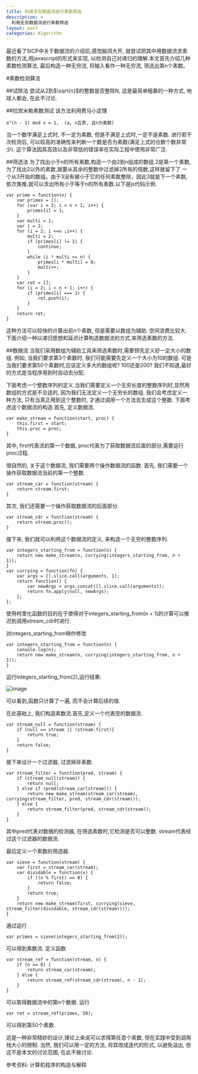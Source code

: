 ```yaml
---
title: 利用无穷数据流进行素数筛选
description: >
  利用无穷数据流进行素数筛选
layout: post
categories: Algorithm
---
```


最近看了SICP中关于数据流的介绍后,感觉脑洞大开, 就尝试把其中用数据流求素数的方法,用javascript的形式来实现, 以检测自己对递归的理解.本文首先介绍几种素数检测算法, 最后构造一种无穷流, 将输入看作一种无穷流, 筛选出第n个素数。

#素数检测算法

##试除法
尝试从2到$\sqrt{n}$的整数是否整除N, 这是最简单粗暴的一种方式, 地球人都会, 在此不讨论.

##拉宾米勒素数测试
该方法利用费马小定理

```
a^(n - 1) mod n = 1,  (a, n互质, 且n为素数)
```

当一个数字满足上式时, 不一定为素数, 但是不满足上式时,一定不是素数. 进行若干次检测后, 可以较高的准确性来判断一个数是否为素数(满足上式的合数个数非常少). 这个算法因其高效以及非常低的错误率在实际工程中使用非常广泛.

##筛选法
为了找出小于n的所有素数,构造一个由2到n组成的数组.2是第一个素数, 为了找出2以外的素数,就要从其余的整数中过滤掉2所有的倍数,这样就留下了
一个从3开始的数组。由于3没有被小于它的任何素数整除，因此3就是下一个素数,依次类推,就可以求出所有小于等于n的所有素数.以下是js代码示例.

```
var prime = function(n) {
	var primes = [];
	for (var i = 2; i < n + 1; i++) {
		primes[i] = 1;
	}
	var multi = 1;
	var i = 2;
	for (i = 2; i <=n ;i++) {
		multi = 2;
		if (primes[i] != 1) {
			continue;
		}
		while (i * multi <= n) {
			primes[i * multi] = 0;
			multi++;
		}
	}
	var ret = [];
	for (i = 2; i < n + 1; i++) {
		if (primes[i] === 1) {
			ret.push(i);
		}
	}
	return ret;
}
```

这种方法可以较快的计算出前n个素数, 但是需要以数组为辅助. 空间浪费比较大. 下面介绍一种以递归思想和延迟计算构造数据流的方式,来筛选素数的方法.

##数据流
当我们采用数组为辅助工具来筛选素数时,需要预先定义好一定大小的数组. 例如, 当我们要求第3个素数时, 我们可能需要先定义一个大小为10的数组. 可是当我们要求第50个素数时,应该定义多大的数组呢? 100还是200? 我们不知道,最好的方式是当程序用到时自动去分配.

下面考虑一个整数序列的定义.当我们需要定义一个无穷长度的整数序列时,显然用数组的方式是不合适的, 因为我们无法定义一个无穷长的数组. 我们会考虑定义一种方法, 只有当真正用到这个整数时, 才通过调用一个方法去生成这个整数.
下面考虑这个数据流的构造.首先, 定义数据流.

```
var make_stream = function(start, proc) {
	this.first = start;
	this.proc = proc;
}
```

其中, first代表流的第一个数据, proc代表为了获取数据流后面的部分,需要运行proc过程.

很自然的, 关于这个数据流, 我们需要两个操作数据流的函数. 首先, 我们需要一个操作获取数据流当前的第一个整数.

```
var stream_car = function(stream) {
	return stream.first;
}
```

其次, 我们还需要一个操作获取数据流的后面部分.

```
var stream_cdr = function(stream) {
	return stream.proc();
}
```

接下来, 我们就可以利用这个数据流的定义, 来构造一个无穷的整数序列.

```
var integers_starting_from = function(n) {
	return new make_stream(n, currying(integers_starting_from, n + 1));
}
var currying = function(fn) {
    var args = [].slice.call(arguments, 1);
    return function() {
        var newArgs = args.concat([].slice.call(arguments));
        return fn.apply(null, newArgs);
    };
};
```

使用柯里化函数的目的在于使得对于integers_starting_from(n + 1)的计算可以推迟到调用stream_cdr时进行.

对integers_starting_from稍作修改

```
var integers_starting_from = function(n) {
	console.log(n);
	return new make_stream(n, currying(integers_starting_from, n + 1));
}
```

运行integers_starting_from(2),运行结果:

![image]({{site.baseurl}}/images/20160121.png)

可以看到,函数只计算了一遍, 而不会计算后续的值.

在此基础上, 我们构造素数流.首先,定义一个代表空的数据流.

```
var stream_null = function(stream) {
	if (null == stream || !stream.first){
		return true;
	}
	return false;
}
```

接下来设计一个过滤器, 过滤掉非素数.

```
var stream_filter = function(pred, stream) {
	if (stream_null(stream)) {
		return null;
	} else if (pred(stream_car(stream))) {
		return new make_stream(stream_car(stream), currying(stream_filter, pred, stream_cdr(stream)));
	} else {
		return stream_filter(pred, stream_cdr(stream));
	}
}
```

其中pred代表对数据的检测器, 在筛选素数时,它检测是否可以整数. stream代表经过这个过滤器的数据流.

最后定义一个素数的筛选器.

```
var sieve = function(stream) {
	var first = stream_car(stream);
	var dividable = function(x) {
		if ((x % first) == 0) {
			return false;
		}
		return true;
	}
	return new make_stream(first, currying(sieve, stream_filter(dividable, stream_cdr(stream))));
}
```

通过运行

```
var primes = sieve(integers_starting_from(2)); 
```

可以得到素数流. 定义函数

```
var stream_ref = function(stream, n) {
	if (n == 0) {
		return stream_car(stream);
	} else {
		return stream_ref(stream_cdr(stream), n - 1);
	}
}
```

可以取得数据流中的第n个数据. 运行

```
var ret = stream_ref(primes, 50);
```

可以得到第50个素数.

这是一种非常精妙的设计,理论上来说可以求得第任意个素数, 但在实践中受到调用栈大小的限制. 当然, 我们可以用一定的方法, 将其改成迭代的形式, 以避免溢出, 但这不是本文的讨论范围, 在此不做讨论.

参考资料: 计算机程序的构造与解释

